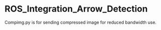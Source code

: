# ROS_Integration_Arrow_Detection
Compimg.py is for sending compressed image for reduced bandwidth use.
